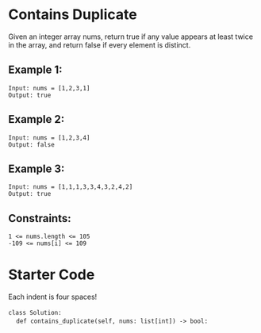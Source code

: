 # Contains Duplicate

Given an integer array nums, return true if any value appears at least twice in the array, and return false if every element is distinct.

## Example 1:

    Input: nums = [1,2,3,1]
    Output: true

## Example 2:

    Input: nums = [1,2,3,4]
    Output: false

## Example 3:

    Input: nums = [1,1,1,3,3,4,3,2,4,2]
    Output: true
 

## Constraints:

    1 <= nums.length <= 105
    -109 <= nums[i] <= 109

# Starter Code
Each indent is four spaces!<br>
<br>`class Solution:`<br>
&nbsp;&nbsp;&nbsp;&nbsp;`def contains_duplicate(self, nums: list[int]) -> bool:`